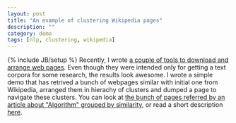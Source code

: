 ```yaml
---
layout: post
title: "An example of clustering Wikipedia pages"
description: ""
category: demo
tags: [nlp, clustering, wikipedia]
---
```

{% include JB/setup %}
Recently, I wrote [a couple of tools to download and arrange web pages](https://github.com/electricmind/webcrawler). Even though they were intended only for getting a text corpora for some research, the results look awesome. I wrote a simple demo that has retrived a bunch of webpages similar with initial one from Wikipedia, arranged them in hierachy of clusters and dumped a page to navigate these clusters. You can look at [the bunch of pages referred by an article  about "Algorithm" grouped by similarity](/demo/treeapproximator/algorithm.html), or read a short description [here](/demo/treeapproximator/2013-11-04-an-outcome-of-hierarchical-clustering-of-wikipedia-pages.html).
